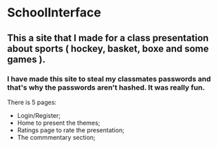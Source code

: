 # SchoolInterface

<h2>This a site that I made for a class presentation about sports ( hockey, basket, boxe and some games ).</h2>
<h3>I have made this site to steal my classmates passwords and that's why the passwords aren't hashed. It was really fun. </h3>

There is 5 pages:

 - Login/Register;
 - Home to present the themes;
 - Ratings page to rate the presentation;
 - The commmentary section;
